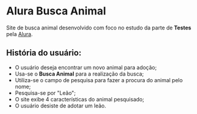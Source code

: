 # Alura Busca Animal
Site de busca animal desenvolvido com foco no estudo da parte de **Testes** pela [Alura](alura.com.br).

## História do usuário:
- O usuário deseja encontrar um novo animal para adoção;
- Usa-se o **Busca Animal** para a realização da busca;
- Utiliza-se o campo de pesquisa para fazer a procura do animal pelo nome;
- Pesquisa-se por "Leão";
- O site exibe 4 características do animal pesquisado;
- O usuário desiste de adotar um leão.
